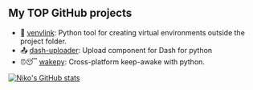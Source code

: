 ## My TOP GitHub projects

- 🔗 [venvlink](https://github.com/np-8/venvlink): Python tool for creating virtual environments outside the project folder.
- 📤 [dash-uploader](https://github.com/np-8/dash-uploader): Upload component for Dash for python
- ⏰😴 [wakepy](https://github.com/np-8/wakepy): Cross-platform keep-awake with python.

[![Niko's GitHub stats](https://github-readme-stats.vercel.app/api?username=np-8&show_icons=true)](https://github.com/anuraghazra/github-readme-stats)
